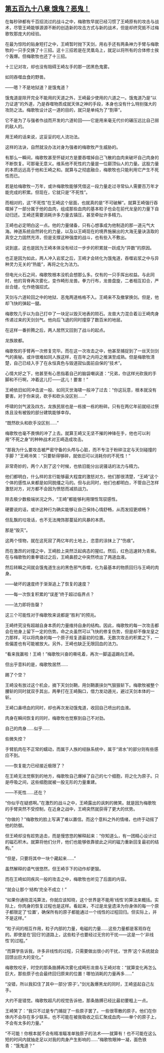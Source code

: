 ## [第五百九十八章 饿鬼？恶鬼！](https://www.xxbiquge.com/11_11207/9203285.html)


  在每秒钟都有千百招流过的战斗之中，梅歌牧早就已经习惯了王崎原有的攻击与战术，尽管王崎能够源源不断的创造新的攻击方式与新的战术，但是却终究抵不过梅歌牧那庞大的经验。

  在最为惊险的贴身短打之中，王崎暂时抛下天剑，用右手还有两条神力手臂与梅歌牧的一只手交换了十三招。这十三招若是在灵凰岛上，就足以将所有的合体修士挨个轰爆。但梅歌牧也还了十三招。

  十三记对攻，却也没有阻碍王崎左手的那一团黑色鬼雾。

  如同吞噬血食的野兽。

  ——嗯？不是地狱道？是饿鬼道？

  饿鬼道是除开完全不能用的天道之外，王崎最少使用的六道之一。饿鬼道乃是“以力证道”的外道，乃是吞噬物质成就天体之神的手段，本身也没有什么特别强大的攻防之法。梅歌牧设计这一道的目的，就只是单纯为了“割草”。

  它不是为了与强者作战而开发的六道轮回——它是用来毫无代价的碾压远比自己弱的敌人的。

  用王崎的话来说，这妥妥的吃人流功法。

  这样的法诀，自然就没办法对身为强者的梅歌牧产生威胁的。

  有那么一瞬间，梅歌牧甚至怀疑对方是要吞噬掉自己飞散的血肉来破坏自己肉身的不断恢复。可那毫无意义。维系他不死性的力量是一位巅顶仙人的力量。这股力量的本质远远高于他和王崎之和。就算与之彻底融合，梅歌牧也只能利用它产生不死性而已。

  若是给梅歌牧一万年，或许梅歌牧能够凭借这一段力量走过寻常仙人需要百万年才能完成的积累。但现在，它就只是“不死性”。

  而相对的，这“不死性”在王崎这个层面，也就真的是“不可破解”。就算王崎强行吞噬掉了一部分属于他的血肉，组成那些血肉的基本粒子也会在前代龙皇的力量下自动归还。王崎还需要消耗许多力量去镇压，甚至牵扯许多精力。

  王崎也必定明白这一点。他的力量储备，只有心想事成为他制造的那一道元气大海。神道系统自然转化的力量，以及以王崎现在的境界施展出的大海无量诀汲取的真空之力固然充沛，但是支撑这种强度的战斗，也有些入不敷出。

  说到底，这也是因为王崎本体没有经过一步步的积累就一跃成为“异数”的原因。

  也正是因为如此，两人冲入岩浆之后，王崎才会转化为饿鬼道，吞噬岩浆之中与异种灵力无关的“热能”，再将之化为法力。

  但电光火石之间，梅歌牧根本没机会想那么多。仅有的一只手挥出权益。与此同时，他的背脊再次雾化，变作畸形龙兽。拳力行布，龙兽盘旋，二者相互扣合，严丝合缝，化作绝强招式。

  天剑与六道轮回之中的地狱、恶鬼两道格格不入。王崎来不及撤掌换剑。但是，他却飞快的弹起一腿。

  梅歌牧几乎以为自己打中了一块足以毁灭地表的陨石。龙兽大力混合着沿王崎肉身传递过来的天剑剑气。他向后飞退的同时撞穿了数百米的地层。

  在这样一番折腾之后，两人居然又回到了战斗的起点。

  龙族故都。

  梅歌牧的手臂再一次修复完毕。而在这一次攻击之中，他甚至捕捉到了一丝天剑剑气的奥秘。或许很难如同人族这样，在百年之内将之推演至成熟。但是梅歌牧清楚，自己已经入手了在永恒真色与毁道寂仙面前自保的“技术”。

  心情大好之下，他甚至有心思指着自己的脑袋嘲讽道：“兄弟，你这样光砍我的手脚和不行啊，冲着这儿打——这儿！要害！”

  王崎依旧如同冲击波一般、如同灭世海啸一般冲了过去：“你这玩意，根本就没有要害。对于你来说，砍手和砍头没区别……”

  呼啸的剑气波及四方。龙族民居也是一栋接一栋的粉碎。只有在两亿年前就经过祭炼且没有被毁的部分建筑能够幸存。

  “既然砍头和砍手没区别……”

  梅歌牧也毫不畏惧的冲了上去。就算王崎又无坚不摧的神锋在手，他也可以利用“不死之身”的种种战术对王崎造成攻击。

  “那我为什么要攻击被严密守备的头颅与心脏，而不专注于粉碎注定与天剑碰撞的手脚？”王崎冷笑：“只要斩得够碎，就依旧可以消耗你的不死性！”

  非常奇妙的，两个人到了这个时候，也依旧能分出说骚话的法力与精力。

  他们都明白，什么样的言行能够最大程度的激怒对方。他们那很清楚，“王崎”这个个体的感性从来都是如同脱缰之马的。但与此同时，他们也都明白，不管自己怎样激怒对方，对方都不会因为愤怒而减损战力。

  除去极少数极端状况之外，“王崎”都能够利用理性驾驭感性。

  硬要说的话，或许这种行为确实能够让自己保持心情舒畅，从而发招更顺畅？

  但乱飘的垃圾话，也不无法掩饰那蔓延的风暴的本质。

  那是“毁灭”。

  这两个怪物，就在这死寂了两亿年的土地上，恣意的涂抹上了“伤痕”。

  而在激昂的对撞之中，王崎脸上突然泛起病态的猩红。然后，红色迅速转为青紫。在与梅歌牧的重拳错过之后，王崎鼻腔之中突然喷出了两道血液。

  然后转瞬之间就会饿鬼道生出的黑色邪气吞噬，化为最基本的物质回归与王崎的肉身。

  ——破坏的速度终于渐渐追上了恢复的速度？

  ——每一次恢复积累的“误差”终于超过临界点？

  ——法力即将告罄？

  这三个可能性对于梅歌牧来说都是“胜利”的预兆。

  王崎终究没有超越自身本质的力量维持自身的结构。因此，梅歌牧的每一次攻击都会在他身上留下一定的伤势。命之炎虽然可以飞快的修复伤势，但是却不像龙皇之力那样，可以将肉身的每一个原子规复道最初的位置。无数次攻击的积累之下，一些偏差也有可能被放大。另外，王崎也缺乏无限回血的法力。

  “看来我赢啦！王崎！”梅歌牧兴奋的嘶吼着，再次一脚遥遥踢向王崎。

  但出乎意料的是，梅歌牧居然……

  踢了个空？

  王崎没有放过这个机会，摘下天剑剑鞘，用剑鞘裹挟剑气狠狠斩下。梅歌牧被整个腰斩的同时就双手其出，两拳打在王崎胸口，借力发动遁光，避过天剑本体的一斩。

  王崎口鼻喷血的同时，却也再次发动饿鬼道，收回自己喷出的血液。

  肉身在瞬间恢复的同时，梅歌牧也觉察到自己不对劲。

  自己的肉身……似乎……

  些微失控？

  手臂肌肉在不正常的蠕动，而属于人族的经脉系统中，属于“肾水”的部分则有些感应不到。

  ——恢复能力已经接近极限了？

  在王崎无法觉察到的地方，梅歌牧自己爆掉了自己的七个细胞，将之化为原子。只是呼吸之间，这些细胞就被一股无形的力量重建。

  ——不死性……还在？

  “你似乎在疑惑啊。”在激烈的战斗之中，王崎露出的讽刺的微笑。就是因为梅歌牧的手臂突然不受控制，在近身之战中，王崎突然就获得了更大的优势。

  “你做的？”梅歌牧的脸上写满了难以置信。而这个意料之外的情绪，也终于动摇了他的防御。

  但王崎却没有趁势追击，而是慢悠悠的解释起来：“你知道么，有一团精心设计过的磁石积木。就算将他们分开，他们也能够依靠彼此之间的磁力重新回复最初的结构。”

  “但是，只要将其中一块个藏起来……”

  虽然解释的语气很悠然，但王崎手下的动作却更狠。

  而在王崎如同疾风一般的攻击之中，梅歌牧也听见了后面的内容。

  “就会让那个‘结构’完全不成立！”

  “如果你通晓混沌算法，你就应该知晓，这个世界是不能用‘线性’的算法来概括。实际上，你肉身的恢复过程也是这样。看起来，不过是龙皇遗泽为你身体的每一个原子都限定了‘位置’，确保所有的原子都能通过一个线性的过程回归。但实际上，并不是这样。”

  “粒子间的相互作用，粒子内部的力量，电磁的力量……这些力量都是客观存在的。即使是在‘回归’的道路上，这些粒子也要经过无穷的干扰——这是一个‘非线性’的过程。”

  “而算学告诉我，许多非线性的过程，只需要做出很小的干扰，‘世界’这个系统就会回馈出巨大的变化。”

  梅歌牧咬牙，时空的那条胳膊再次雾化成畸形龙兽与王崎对攻：“就算变化再怎么巨大，那些原子也会最终回归原来的位置！哪怕消耗的力量再多……”

  “没错，所以我扣住了其中一部分‘原子’。”剑光轰爆黑龙的同时，王崎竖起自己左手。

  大约不是错觉。梅歌牧超凡的视觉告诉他，那条胳膊已经比最初要粗上一点。

  王崎笑了：“我只不过是专门捕捉了一些原子罢了。一些很零散的原子。他们在你体内不会存在多少联系，也不可能在被我吸收之后汇聚成血肉——单个的原子上，不会有太多的力量。”

  “不可能！你根本就不会有精准瞄准单独原子的法术——就算有！也不可能在这么短的时间内就抽走足以对我的肉身产生影响的……”梅歌牧眼神一凝，面色铁青：“饿鬼道？”
